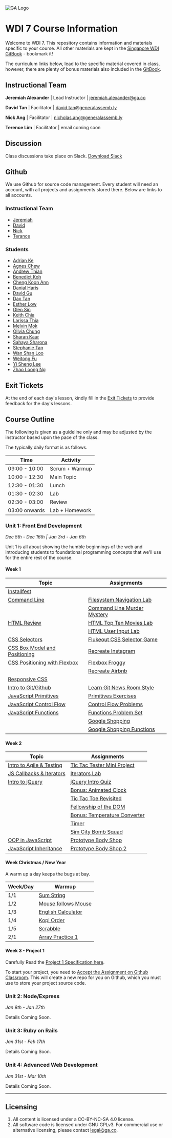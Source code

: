 ![GA Logo](./_assets/ga_cog.png)
# WDI 7 Course Information
Welcome to WDI 7. This repository contains information and materials specific to your course. All other materials are kept in the [Singapore WDI GitBook](https://jeremiahalex.gitbooks.io/wdi-sg/content/) - bookmark it!

The curriculum links below, lead to the specific material covered in class, however, there are plenty of bonus materials also included in the [GitBook](https://jeremiahalex.gitbooks.io/wdi-sg/content/).

## Instructional Team
**Jeremiah Alexander** | Lead Instructor | jeremiah.alexander@ga.co      

**David Tan** | Facilitator | david.tan@generalassemb.ly

**Nick Ang** | Facilitator | nicholas.ang@generalassemb.ly

**Terence Lim** | Facilitator | email coming soon


## Discussion
Class discussions take place on Slack. [Download Slack](https://slack.com/downloads)

## Github
We use Github for source code management. Every student will need an account, with all projects and assignments stored there. Below are links to all accounts.

### Instructional Team
- [Jeremiah](http://github.com/jeremiahalex)
- [David](http://github.com/davified)
- [Nick](http://github.com/nickangtc)
- [Terance](http://github.com/terencelimsayjian)

### Students
- [Adrian Ke](http://github.com/adrianke77)
- [Agnes Chew](http://github.com/tomatokenji)
- [Andrew Thian](http://github.com/AndrewThian)
- [Benedict	Koh](http://github.com/benedictkohtc)
- [Cheng Koon	Ann](http://github.com/chengkoon)
- [Danial	Haris](http://github.com/danialhr)
- [David Gu](http://github.com/AhGuGu)
- [Dax Tan](http://github.com/thisisdax)
- [Esther	Low](http://github.com/EstherLow)
- [Glen	Sin](http://github.com/glensin)
- [Keith Chia](http://github.com/wekkit)
- [Larissa Thia](http://github.com/larissathia)
- [Melvin	Mok](http://github.com/melvinthemok)
- [Olivia Chung](http://github.com/olico852)
- [Sharan	Kaur](http://github.com/sharanvkaur)
- [Sahaya Sharona](http://github.com/sharona1610)
- [Stephanie Tan](http://github.com/Stephanietan)
- [Wan Shan	Loo](http://github.com/shanwan)
- [Weitong Fu](http://github.com/danielfwt)
- [Yi Sheng Lee](http://github.com/yisheng90)
- [Zhao Loong	Ng](http://github.com/cavacado)


## Exit Tickets
At the end of each day's lesson, kindly fill in the [Exit Tickets](https://goo.gl/forms/SEV1rL4MrH1Iyvdf2) to provide feedback for the day's lessons.

## Course Outline
The following is given as a guideline only and may be adjusted by the instructor based upon the pace of the class.

The typically daily format is as follows.

| Time | Activity
| ---  | ---       
| 09:00 - 10:00 | Scrum + Warmup
| 10:00 - 12:30 | Main Topic
| 12:30 - 01:30 | Lunch
| 01:30 - 02:30 | Lab
| 02:30 - 03:00 | Review
| 03:00 onwards | Lab + Homework

### Unit 1: Front End Development
_Dec 5th - Dec 16th | Jan 3rd - Jan 6th_

Unit 1 is all about showing the humble beginnings of the web and introducing students to foundational programming concepts that we'll use for the entire rest of the course.

#### Week 1
| Topic | Assignments
| ---  | ---             
| [Installfest][23]                  |  |
| [Command Line][2]                  | [Filesystem Navigation Lab][1029]        
|                                    | [Command Line Murder Mystery][1001]
| [HTML Review][5]                   | [HTML Top Ten Movies Lab][900]    
|                                    | [HTML User Input Lab][901]
| [CSS Selectors][6]                 | [Flukeout CSS Selector Game][1027]
| [CSS Box Model and Positioning][9] | [Recreate Instagram][1023]   
| [CSS Positioning with Flexbox][9]  | [Flexbox Froggy][1028]
|                                    | [Recreate Airbnb][1024]
| [Responsive CSS][16]               | |
| [Intro to Git/Github][3]           | [Learn Git News Room Style][1026]
| [JavaScript Primitives][4]         | [Primitives Exercises][1003]    
| [JavaScript Control Flow][7]       | [Control Flow Problems][1004]
| [JavaScript Functions][10]         | [Functions Problem Set][1007]
|                                    | [Google Shopping][1002]
|                                    | [Google Shopping Functions][1006]

#### Week 2
| Topic | Assignments
| ---  | ---         
| [Intro to Agile & Testing][18]     | [Tic Tac Tester Mini Project][1030]
| [JS Callbacks & Iterators][12]     | [Iterators Lab][1011]     
| [Intro to jQuery][13]              | [jQuery Intro Quiz][1033]
|                                    | [Bonus: Animated Clock][1036]
|                                    | [Tic Tac Toe Revisited][1035]
|                                    | [Fellowship of the DOM][1031]
|                                    | [Bonus: Temperature Converter][1009]
|                                    | [Timer][1032]
|                                    | [Sim City Bomb Squad][1034]  
| [OOP in JavaScript][19]            | [Prototype Body Shop][1020]           
| [JavaScript Inheritance][22]       | [Prototype Body Shop 2][1021]


#### Week Christmas / New Year
A warm up a day keeps the bugs at bay.

| Week/Day  | Warmup
| ---       | ---
| 1/1       | [Sum String][401]
| 1/2       | [Mouse follows Mouse][402]
| 1/3       | [English Calculator][403]
| 1/4       | [Kopi Order][404]
| 1/5       | [Scrabble][405]
| 2/1       | [Array Practice 1][406]

#### Week 3 - Project 1

Carefully Read the [Project 1 Specification here][1022].

To start your project, you need to [Accept the Assignment on Github Classroom](https://classroom.github.com/assignment-invitations/008518fab00f26cc1555356345a49679). This will create a new repo for you on Github, which you must use to store your project source code.

### Unit 2: Node/Express
_Jan 9th - Jan 27th_

Details Coming Soon.

<!-- TODO. plan out unit 2.

Unit 2 is about introducing server side development. Specifically, we focus on Node, Express & MongoDB. It is also a chance to solidify JavaScript fundamentals and dive deep into programming concepts like CRUD, OOP, MVC and TDD.

intention:
- review project 1
- dig deeper into Node
- explore the idea of objects and modular code, Model, Controller
- introduce idea of CRUD, persisting data in a jsonfile -> TODOlist
- introduce DBs & mongo (has_many) ->
- intro mongoose - update TODOapp to use mongoose
- introduce testing mocha & chai - practice with todo?
- introduce express - add a view to our todo App routes, return json, we have an API
- introduce ejs, for views
- introduce authentication
- APIs or views?

moongose lab (todo - remove express, better referencing example)
https://github.com/GA-WDI/curriculum/tree/master/resources/04-server-applications/node-express-mongo-models-lesson

follow with ToDo lab?

mongoose referencing lab:
https://github.com/GA-WDI/curriculum/tree/master/resources/04-server-applications/node-express-mongo-modeling-lab

mongoose modelling lab (with views):
https://github.com/GA-WDI/curriculum/tree/master/resources/04-server-applications/node-express-mongo-crud-lab

#### Week 1 (Build a TODOApp: memory, Filesystem, db -> web interface)
| Topic | Assignments
| ---  | ---         
| [Code Review][1025]              |
| [Intro to Node & NPM][119]       |
| [Intro to ES6 JavaScript][25]    | ES6 game?
| [Intro to TDD with Assert][20]   | Make tests for TODO-App
| [CRUD & Databases][120]          | Make ToDo App with json file
| [Intro to MongoDB][309]          |
| [ORM with Mongoose][310]         | Make ToDo with
| [Internet Fundamentals][1]       | [Internet Lab][1000]  
| [Intro to Express][101]          | [Daily Planet][1100]
| [Organizing an Express App][102] |

Should this be an API?
TACO Examples are very comprehensive, should fork to sg-wdi

#### Week 2 (build a taco app? maybe a blog is better is better)
| Topic | Assignments
| ---  | ---       
| [Express Testing with Mocha and Chai][112] | [Starter code][113] |
| [Express Authentication Theory][110] | |
| [Express Authentication Practice][111] | [Starter Template][1112] |
| [Foreman][114] | [OMDB Movie Search][1101] |
| [Full RESTful Routing w/AJAX][105] | [Hackathon Teams][1111] <br><br> [Daily Planet with AJAX (old)][1104] |
| [Deploy Node to Heroku][107] | [Example App][1113] |
| [Consuming an API?][102] | [OMDB Movie Search][1101] |

| [Bootstrap][17]              | [Bootstrap Mockups - not great][1018]

- ecryption with express - section is docs currently talks about Sequelize, we should switch to mongoose https://github.com/GA-WDI/curriculum/tree/master/resources/04-server-applications/node-express-passwords-lesson

- prob use dotenv rather than foreman //<br><br> [Foreman][114]

Include AJAX here or leave till final unit?
| [AJAX][15]                   | [AJAX Doughnuts][1016]

Leaderboard API Lab
https://gist.github.com/jeremiahalex/5305368ad055f27874dfbbbcad4d8f70

| Topic | Assignments |
| ----- | ----------- |
| [Express with Databases via Sequelize][106] | [Pokedex][1107] <br><br> [Link Shortener][1105] |


| Projects and Additional Topics |
| -------- |
| [Project 2][1106] |
| [oAuth][115] |
| [Realtime with Socket.io][117] |
| [Geocoding/Maps][116] |
| [Image Uploads with Cloudinary][118] |
| [Post Project 2][1110] |
| [Code Review][1025] |

-->

### Unit 3: Ruby on Rails
_Jan 31st - Feb 17th_

Details Coming Soon.


<!-- TODO. plan out unit 3.
DB Modelling LAb
https://github.com/GA-WDI/curriculum/tree/master/resources/05-databases/data-modeling-erd-design-lab

| [Intro to SQL][103] | [Apartment Lab][1102] |
| [Advanced SQL][104] | [Booktown][1103] |
| [Sequelize 1:M][108] | [Comments w/BlogPulse][1108] |
| [Sequelize M:M][109] | [Project Organizer][1109] |

-->

### Unit 4: Advanced Web Development
_Jan 31st - Mar 10th_

Details Coming Soon.


<!-- TODO. plan out unit 4.


-->


<!-- hidden




###Unit 3: Ruby on Rails

| Topic | Assignments |
| ----- | ----------- |
| [Intro to Ruby][201] | [Ruby Exercises][1201] <br><br> [Ruby Challenges][1202] |
| [Ruby Classes][202] |  |
| [Ruby Testing with Rspec][204] | [Rspec Testing][1204] |
| [Ruby Inheritance][203] | [Rio Grande][1205] |
| [Intro to Rails][205] | [National Parks][1206] |
| [APIs with Rest-Client][206] | |
| [Data Scraping with Nokogiri][216] | [Nokogiri CLI Tool][1207] |
| [Rails Asset Pipeline][207] | |
| [Rails Auth/1:M][208] | [Link Board][1209] |
| [Rails M:M][209] | [National Parks Part 2: Rangers][1211] |
| [Polymorphic Associations][210] | [Link Board Comments][1210] |

Ruby Arrays & Hashes
https://gist.github.com/jeremiahalex/3f8c562406634fe2ab86

Ruby Classes
https://gist.github.com/jeremiahalex/2dd5a8af97cff8bbd79a

First Rails App
https://gist.github.com/jeremiahalex/087e0778d1b07ba52962

RSPEC Calculator Gist
https://gist.github.com/jeremiahalex/0cb59c521b42acfc219cc0d0f91d3329

Cookbook 2 part lab: - need to remove Sinatra reference:
https://gist.github.com/jeremiahalex/0d7e1cf2c62da6999622

| Projects and Additional Topics |
| -------- |
| [Front End Hackathon][1208] |
| [Project 3][1200] |
| [Group Collaboration][215] |
| [oAuth][211] |
| [Mailers][212] |
| [Image Uploads with Cloudinary][213] |
| [Static Site Generators (Jekyll)][214] |
| [JS/jQuery Review][1212] |


###Unit 4: AngularJS 1.x and APIs

| Topic | Assignments |
| ----- | ----------- |
| [Intro to Angular][301] | [Angular Calculator][1300] |
| [Directives and Filters][302] | [Fruits and Veggies][1301] |
| [Animation with ngAnimate][303] | |
| [Bootstrap Directives][304] | |
| [$http][305] | [(DEPRECATED) Reddit Dashboard][1303] <br><br> [Giphy Search][1302] |
| [Angular Services][306] | |
| [Angular Routing (UI Router)][307] | [Route Those Views][1305] |
| [JSON Web Tokens][311] | [RESTful API][1310] |
| [Angular + Express][313] <br><br> [Starter Code][314] | |
| [Angular Authentication][315] | [Starter Code][316] |
| [Custom Filters][319] | [Creating Filters][1313] |
| [Custom Directives][320] | [Creating Directives][1314] |

###ReactJS

| Topic | Assignments |
| ----- | ----------- |
| [Intro to ReactJS][328] | [React Stopwatch][1316] |
| [React with Gulp and Browserify][329] | |
| [React Router][330] <br><br> [Starter Code][331] | [React Yearbook][1317] |
| [React Animations][332] <br><br> | |


###Computer Science

| Topic | Assignments |
| ----- | ----------- |
| Recursion/Problem Solving | [Array Challenge][1308] |
| Binary Search <br><br> [Algorithm Complexity][308] | [Auto Guess][1309] |
| [Stacks and Queues][312] | [Bracket Matching][1311] |
| Linked Lists | [Singly Linked List][317] <br><br> [Linked List Methods][318] |
| Bucket Sort | [Bucket Sort: Sorting Papers][321] |
| [Bubble Sort][322] | |
| [Merge Sort][323] | |
| [Quick Sort][324] | |
| [Sorting Wrapup][325] | |
| [Hashmaps][326] | |
| [Trees and Other Topics][327] | N/A |


| Projects and Additional Topics |
| -------- |
| [Project 4][1304] |

-->


[1]: https://jeremiahalex.gitbooks.io/wdi-sg/content/03-internet/how-the-internet-works.html
[2]: https://jeremiahalex.gitbooks.io/wdi-sg/content/01-workflow/command-line/01readme.html
[3]: https://jeremiahalex.gitbooks.io/wdi-sg/content/01-workflow/intro-git/readme.html
[4]: https://jeremiahalex.gitbooks.io/wdi-sg/content/02-js-jquery/js-primitives/readme.html
[5]: https://jeremiahalex.gitbooks.io/wdi-sg/content/03-html-css/html-review/readme.html
[6]: https://jeremiahalex.gitbooks.io/wdi-sg/content/03-html-css/css-selectors/readme.html
[7]: https://jeremiahalex.gitbooks.io/wdi-sg/content/02-js-jquery/js-control-flow/readme.html
[9]: https://jeremiahalex.gitbooks.io/wdi-sg/content/03-html-css/css-box-model/readme.html
[10]: https://jeremiahalex.gitbooks.io/wdi-sg/content/02-js-jquery/js-functions/readme.html
[11]: https://jeremiahalex.gitbooks.io/wdi-sg/content/02-js-jquery/js-dom-events/readme.html
[12]: https://jeremiahalex.gitbooks.io/wdi-sg/content/02-js-jquery/js-callbacks-iterators/readme.html
[13]: https://jeremiahalex.gitbooks.io/wdi-sg/content/02-js-jquery/jquery-intro/readme.html
[14]: https://jeremiahalex.gitbooks.io/wdi-sg/content/02-js-jquery/jquery-plugins/readme.html
[15]: https://jeremiahalex.gitbooks.io/wdi-sg/content/02-js-jquery/jquery-ajax/readme.html
[16]: https://jeremiahalex.gitbooks.io/wdi-sg/content/03-html-css/css-responsive-design/readme.html
[17]: https://jeremiahalex.gitbooks.io/wdi-sg/content/03-html-css/css-bootstrap/readme.html
[18]: https://jeremiahalex.gitbooks.io/wdi-sg/content/01-workflow/user-stories-wireframing/readme.html
[19]: https://jeremiahalex.gitbooks.io/wdi-sg/content/02-js-jquery/js-prototypes/01readme.html
[20]: https://jeremiahalex.gitbooks.io/wdi-sg/content/02-js-jquery/js-tdd-intro/readme.html
[21]: https://jeremiahalex.gitbooks.io/wdi-sg/content/02-js-jquery/js-scopes/readme.html
[22]: https://jeremiahalex.gitbooks.io/wdi-sg/content/02-js-jquery/js-inheritance/01readme.html
[23]: https://jeremiahalex.gitbooks.io/wdi-sg/content/00-config-deployment/installfest/readme.html
[24]: https://jeremiahalex.gitbooks.io/wdi-sg/content/00-config-deployment/deploy-github-pages/readme.html
[25]: http://stack.formidable.com/es6-interactive-guide

[900]: https://github.com/wdi-sg/html_top_ten_movies_table
[901]: https://github.com/wdi-sg/html_user_inputs
[902]: https://github.com/wdi-sg/functions-thriller-lyrics
[1000]: https://jeremiahalex.gitbooks.io/wdi-sg/content/03-internet/internet-lab.html
[1001]: https://github.com/wdi-sg/command-line-murder-mystery
[1002]: https://github.com/wdi-sg/google-shopping-conditionals-loops
[1003]: https://github.com/wdi-sg/js-primitives
[1004]: https://github.com/wdi-sg/js-control-flow
[1005]: https://github.com/wdi-sg/css-selectors-animal-style
[1006]: https://github.com/wdi-sg/google-shopping-functions
[1007]: https://github.com/wdi-sg/js-functions
[1008]: https://github.com/wdi-sg/selecting-reddit
[1009]: https://github.com/wdi-sg/temperature-converter-dom
[1010]: https://github.com/wdi-sg/tic-tac-toe
[1011]: https://github.com/wdi-sg/js-callbacks-iterators
[1012]: https://github.com/wdi-sg/iterators-reddit
[1013]: https://github.com/wdi-sg/random-quote-jquery
[1014]: https://github.com/wdi-sg/jquery-todo-list
[1015]: https://github.com/wdi-sg/jquery-plugins
[1016]: https://github.com/wdi-sg/jquery-ajax
[1017]: https://github.com/wdi-sg/ajax-reddit-slideshow
[1018]: https://github.com/wdi-sg/bootstrap-mockups
[1019]: https://jeremiahalex.gitbooks.io/wdi-sg/content/09-other-topics/user-stories-wireframing/exercise.html
[1020]: https://github.com/wdi-sg/oop-prototype-car
[1021]: https://github.com/wdi-sg/oop-inheritance-car
[1022]: https://jeremiahalex.gitbooks.io/wdi-sg/content/11-projects/project-1/readme.html
[1023]: https://github.com/wdi-sg/css-positioning
[1024]: https://github.com/wdi-sg/css-airbnb
[1025]: https://github.com/wdi-sg/code-review
[1026]: https://github.com/wdi-sg/learn-git-newsroom-style
[1027]: http://flukeout.github.io
[1028]: http://flexboxfroggy.com
[1029]: https://jeremiahalex.gitbooks.io/wdi-sg/content/01-workflow/command-line/command-line-lab.html
[1030]: https://github.com/wdi-sg/tic-tac-tester
[1031]: https://github.com/wdi-sg/fellowship-of-the-dom
[1032]: https://github.com/wdi-sg/js-timer-lab
[1033]: https://github.com/wdi-sg/jquery-intro-lab
[1034]: https://github.com/wdi-sg/sim-city-bomb-squad
[1035]: https://github.com/wdi-sg/tic-tac-toe-revisited/blob/master/README.md
[1036]: https://github.com/wdi-sg/js-clock-intervals

[101]: https://jeremiahalex.gitbooks.io/wdi-sg/content/05-express/express-intro/01readme.html
[102]: https://jeremiahalex.gitbooks.io/wdi-sg/content/05-express/express-apis/01readme.html
[103]: https://jeremiahalex.gitbooks.io/wdi-sg/content/04-databases/sql-intro/readme.html
[104]: https://jeremiahalex.gitbooks.io/wdi-sg/content/04-databases/sql-advanced/readme.html
[105]: https://jeremiahalex.gitbooks.io/wdi-sg/content/05-express/express-ajax-crud/readme.html
[106]: https://jeremiahalex.gitbooks.io/wdi-sg/content/05-express/express-sequelize/readme.html
[107]: https://jeremiahalex.gitbooks.io/wdi-sg/content/00-config-deployment/deploy-node/readme.html
[108]: https://jeremiahalex.gitbooks.io/wdi-sg/content/05-express/express-1-to-many/readme.html
[109]: https://jeremiahalex.gitbooks.io/wdi-sg/content/05-express/express-many-to-many/readme.html
[110]: https://jeremiahalex.gitbooks.io/wdi-sg/content/05-express/express-auth/theory/readme.html
[111]: https://jeremiahalex.gitbooks.io/wdi-sg/content/05-express/express-auth/practice/readme.html
[112]: https://jeremiahalex.gitbooks.io/wdi-sg/content/05-express/express-mocha-testing/readme.html
[113]: https://github.com/wdi-sg/mocha-chai-starter
[114]: https://jeremiahalex.gitbooks.io/wdi-sg/content/00-config-deployment/foreman/readme.html
[115]: https://jeremiahalex.gitbooks.io/wdi-sg/content/05-express/additional-topics/express-oauth/readme.html
[116]: https://jeremiahalex.gitbooks.io/wdi-sg/content/05-express/additional-topics/express-geocode/readme.html
[117]: https://jeremiahalex.gitbooks.io/wdi-sg/content/05-express/express-socket-io/readme.html
[118]: https://jeremiahalex.gitbooks.io/wdi-sg/content/05-express/additional-topics/express-cloudinary/readme.html
[119]: https://jeremiahalex.gitbooks.io/wdi-sg/content/05-express/express-intro/00node.html
[120]: https://jeremiahalex.gitbooks.io/wdi-sg/content/04-databases/readme.html

[1100]: https://github.com/wdi-sg/express-daily-planet
[1101]: https://github.com/wdi-sg/express-apis-omdb
[1102]: https://github.com/wdi-sg/apartment-database
[1103]: https://github.com/wdi-sg/booktown
[1104]: https://github.com/wdi-sg/express-daily-planet-ajax
[1105]: https://github.com/wdi-sg/link-shortener
[1106]: 11-projects/project-2/readme.html
[1107]: https://github.com/wdi-sg/express-pokedex
[1108]: https://github.com/wdi-sg/express-blogpulse
[1109]: https://github.com/wdi-sg/express-project-organizer
[1110]: 11-projects/post-project-2/readme.html
[1111]: https://github.com/wdi-sg/hackathon-teams
[1112]: https://github.com/wdi-sg/express-authentication
[1113]: https://github.com/wdi-sg/tacoapp

[201]: https://jeremiahalex.gitbooks.io/wdi-sg/content/06-ruby-rails/ruby-intro/readme.html
[202]: https://jeremiahalex.gitbooks.io/wdi-sg/content/06-ruby-rails/ruby-classes/readme.html
[203]: https://jeremiahalex.gitbooks.io/wdi-sg/content/06-ruby-rails/ruby-inheritance/readme.html
[204]: https://jeremiahalex.gitbooks.io/wdi-sg/content/06-ruby-rails/ruby-rspec/readme.html
[205]: https://jeremiahalex.gitbooks.io/wdi-sg/content/06-ruby-rails/rails-intro/readme.html
[206]: https://jeremiahalex.gitbooks.io/wdi-sg/content/06-ruby-rails/rails-apis/readme.html
[207]: https://jeremiahalex.gitbooks.io/wdi-sg/content/06-ruby-rails/rails-assets-frontend/readme.html
[208]: https://jeremiahalex.gitbooks.io/wdi-sg/content/06-ruby-rails/rails-auth-1-M/readme.html
[209]: https://jeremiahalex.gitbooks.io/wdi-sg/content/06-ruby-rails/rails-M-M/readme.html
[210]: https://jeremiahalex.gitbooks.io/wdi-sg/content/06-ruby-rails/rails-polymorphism/readme.html
[211]: https://jeremiahalex.gitbooks.io/wdi-sg/content/06-ruby-rails/additional-topics/rails-oauth/readme.html
[212]: https://jeremiahalex.gitbooks.io/wdi-sg/content/06-ruby-rails/additional-topics/rails-mailers/readme.html
[213]: https://jeremiahalex.gitbooks.io/wdi-sg/content/06-ruby-rails/additional-topics/rails-cloudinary/readme.html
[214]: https://jeremiahalex.gitbooks.io/wdi-sg/content/06-ruby-rails/additional-topics/ruby-jekyll/readme.html
[215]: https://jeremiahalex.gitbooks.io/wdi-sg/content/01-workflow/group-collab/01readme.html
[216]: https://jeremiahalex.gitbooks.io/wdi-sg/content/06-ruby-rails/ruby-data-scraping/readme.html

[1200]: 11-projects/project-3/readme.html
[1201]: https://github.com/wdi-sg/ruby-exercises
[1202]: https://github.com/wdi-sg/ruby-challenges
[1203]: https://github.com/wdi-sg/ruby-classes
[1204]: https://github.com/wdi-sg/rspec-testing
[1205]: https://github.com/wdi-sg/ruby-rio-grande
[1206]: https://github.com/wdi-sg/rails-national-parks
[1207]: https://github.com/wdi-sg/nokogiri-cli-tool
[1208]: https://github.com/wdi-sg/front-end-hackathon
[1209]: https://github.com/wdi-sg/link-board
[1210]: https://github.com/wdi-sg/link-board/blob/master/part2.html
[1211]: https://github.com/wdi-sg/rails-national-parks/blob/master/part2.html
[1212]: https://github.com/wdi-sg/js-jquery-review

[301]: https://jeremiahalex.gitbooks.io/wdi-sg/content/07-angular/angular-intro/readme.html
[302]: https://jeremiahalex.gitbooks.io/wdi-sg/content/07-angular/angular-directives-filters/readme.html
[303]: https://jeremiahalex.gitbooks.io/wdi-sg/content/07-angular/angular-animation/readme.html
[304]: https://jeremiahalex.gitbooks.io/wdi-sg/content/07-angular/angular-bootstrap-directives/readme.html
[305]: https://jeremiahalex.gitbooks.io/wdi-sg/content/07-angular/angular-http/readme.html
[306]: https://jeremiahalex.gitbooks.io/wdi-sg/content/07-angular/angular-services/readme.html
[307]: https://jeremiahalex.gitbooks.io/wdi-sg/content/07-angular/angular-routing/readme.html
[308]: https://jeremiahalex.gitbooks.io/wdi-sg/content/08-cs/cs-algorithm-complexity/readme.html
[309]: https://jeremiahalex.gitbooks.io/wdi-sg/content/04-databases/mongo-intro/readme.html
[310]: https://jeremiahalex.gitbooks.io/wdi-sg/content/05-express/express-mongoose/readme.html
[311]: https://jeremiahalex.gitbooks.io/wdi-sg/content/05-express/express-jwt/readme.html
[312]: https://jeremiahalex.gitbooks.io/wdi-sg/content/08-cs/cs-stacks-queues/readme.html
[313]: https://jeremiahalex.gitbooks.io/wdi-sg/content/07-angular/angular-express/readme.html
[314]: https://github.com/wdi-sg/fly-on-angular
[315]: https://jeremiahalex.gitbooks.io/wdi-sg/content/07-angular/angular-authentication/readme.html
[316]: https://github.com/wdi-sg/angular-recipes
[317]: https://jeremiahalex.gitbooks.io/wdi-sg/content/08-cs/cs-ruby-linked-list/readme.html
[318]: https://jeremiahalex.gitbooks.io/wdi-sg/content/08-cs/cs-ruby-linked-list-2/readme.html
[319]: https://jeremiahalex.gitbooks.io/wdi-sg/content/07-angular/angular-custom-filters/readme.html
[320]: https://jeremiahalex.gitbooks.io/wdi-sg/content/07-angular/angular-custom-directives/readme.html
[321]: https://jeremiahalex.gitbooks.io/wdi-sg/content/08-cs/cs-ruby-bucket-sort/readme.html
[322]: https://jeremiahalex.gitbooks.io/wdi-sg/content/08-cs/cs-ruby-bubble-sort/readme.html
[323]: https://jeremiahalex.gitbooks.io/wdi-sg/content/08-cs/cs-ruby-mergesort/readme.html
[324]: https://jeremiahalex.gitbooks.io/wdi-sg/content/08-cs/cs-ruby-quicksort/readme.html
[325]: https://jeremiahalex.gitbooks.io/wdi-sg/content/08-cs/cs-sorting/readme.html
[326]: https://jeremiahalex.gitbooks.io/wdi-sg/content/08-cs/cs-hashmaps/readme.html
[327]: https://jeremiahalex.gitbooks.io/wdi-sg/content/08-cs/cs-trees-data-structures/readme.html
[328]: 10-react/react-intro/readme.html
[329]: 10-react/react-gulp-browserify/readme.html
[330]: 10-react/react-router/readme.html
[331]: https://github.com/wdi-sg/react-omdb
[332]: 10-react/react-animations/readme.html

[1300]: https://github.com/wdi-sg/angular-calculator
[1301]: https://github.com/wdi-sg/fruits-and-veggies
[1302]: https://github.com/wdi-sg/angular-giphy
[1303]: https://github.com/wdi-sg/angular-reddit-dashboard
[1304]: 11-projects/project-4/readme.html
[1305]: https://github.com/wdi-sg/angular-route-those-views
[1306]: http://codepen.io/bhague1281/pen/EKyMVz
[1307]: http://codepen.io/bhague1281/pen/aNZPrq
[1308]: https://jeremiahalex.gitbooks.io/wdi-sg/content/08-cs/teaser-js-array-flatten/readme.html
[1309]: https://jeremiahalex.gitbooks.io/wdi-sg/content/08-cs/teaser-ruby-binary-search/readme.html
[1310]: https://github.com/wdi-sg/restful-api
[1311]: https://jeremiahalex.gitbooks.io/wdi-sg/content/08-cs/cs-ruby-bracket-stacks/readme.html
[1312]: 11-projects/mean-hackathon/readme.html
[1313]: https://github.com/wdi-sg/angular-filters
[1314]: https://github.com/wdi-sg/angular-directives
[1315]: https://github.com/wdi-sg/interview-questions
[1316]: https://github.com/wdi-sg/react-stopwatch
[1317]: https://github.com/wdi-sg/react-yearbook

[401]: https://jeremiahalex.gitbooks.io/wdi-sg/content/13-warm-ups/sum-string.html
[402]: https://jeremiahalex.gitbooks.io/wdi-sg/content/13-warm-ups/mouse-follows-mouse.html
[403]: https://jeremiahalex.gitbooks.io/wdi-sg/content/13-warm-ups/english-calculator.html
[404]: https://jeremiahalex.gitbooks.io/wdi-sg/content/13-warm-ups/kopi-order.html
[405]: https://jeremiahalex.gitbooks.io/wdi-sg/content/13-warm-ups/scrabble.html
[406]: https://jeremiahalex.gitbooks.io/wdi-sg/content/13-warm-ups/array-practice-1.html

---

## Licensing
1. All content is licensed under a CC-BY-NC-SA 4.0 license.
2. All software code is licensed under GNU GPLv3. For commercial use or alternative licensing, please contact legal@ga.co.
